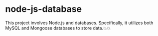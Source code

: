 # node-js-database
This project involves Node.js and databases. Specifically, it utilizes both MySQL and Mongoose databases to store data.💥💥
